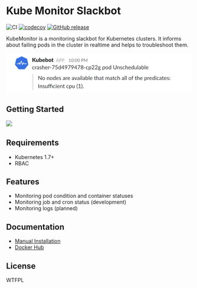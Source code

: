 # Kube Monitor Slackbot
![CI](https://ci.bertschi.io/api/badges/no0dles/kubemonitor-slackbot/status.svg)
[![codecov](https://codecov.io/gh/no0dles/kubemonitor-slackbot/branch/master/graph/badge.svg)](https://codecov.io/gh/no0dles/kubemonitor-slackbot)
[![GitHub release](https://img.shields.io/github/release/no0dles/kubemonitor-slackbot.svg)](https://github.com/no0dles/kubemonitor-slackbot/releases/latest)

KubeMonitor is a monitoring slackbot for Kubernetes clusters. It informs about failing pods in the cluster in realtime and helps to troubleshoot them.

![Slackbot](docs/screenshot.png)

## Getting Started

[<img src="https://platform.slack-edge.com/img/add_to_slack.png">](https://slack.com/oauth/authorize?client_id=276786832352.277688463872&scope=bot,channels:read,chat:write:bot)

## Requirements
- Kubernetes 1.7+
- RBAC

## Features
- Monitoring pod condition and container statuses
- Monitoring job and cron status (development)
- Monitoring logs (planned)

## Documentation
- [Manual Installation](docs/ManualInstallation.md)
- [Docker Hub](https://hub.docker.com/r/no0dles/kubecrash-slackbot/)

## License

WTFPL